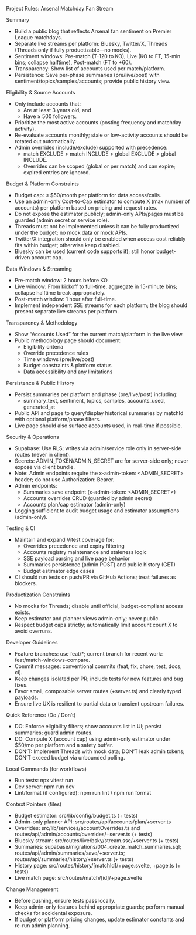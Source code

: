 Project Rules: Arsenal Matchday Fan Stream

Summary
- Build a public blog that reflects Arsenal fan sentiment on Premier League matchdays.
- Separate live streams per platform: Bluesky, Twitter/X, Threads (Threads only if fully productizable—no mocks).
- Sentiment windows: Pre-match (T-120 to KO), Live (KO to FT, 15-min bins; collapse halftime), Post-match (FT to +60).
- Transparency: Show list of accounts used per match/platform.
- Persistence: Save per-phase summaries (pre/live/post) with sentiment/topics/samples/accounts; provide public history view.

Eligibility & Source Accounts
- Only include accounts that:
  - Are at least 3 years old, and
  - Have ≥ 500 followers.
- Prioritize the most active accounts (posting frequency and matchday activity).
- Re-evaluate accounts monthly; stale or low-activity accounts should be rotated out automatically.
- Admin overrides (include/exclude) supported with precedence:
  - match EXCLUDE > match INCLUDE > global EXCLUDE > global INCLUDE.
  - Overrides can be scoped (global or per match) and can expire; expired entries are ignored.

Budget & Platform Constraints
- Budget cap: ≤ $50/month per platform for data access/calls.
- Use an admin-only Cost-to-Cap estimator to compute X (max number of accounts) per platform based on pricing and request rates.
- Do not expose the estimator publicly; admin-only APIs/pages must be guarded (admin secret or service role).
- Threads must not be implemented unless it can be fully productized under the budget; no mock data or mock APIs.
- Twitter/X integration should only be enabled when access cost reliably fits within budget; otherwise keep disabled.
- Bluesky can be used (current code supports it); still honor budget-driven account cap.

Data Windows & Streaming
- Pre-match window: 2 hours before KO.
- Live window: From kickoff to full-time, aggregate in 15-minute bins; collapse halftime break appropriately.
- Post-match window: 1 hour after full-time.
- Implement independent SSE streams for each platform; the blog should present separate live streams per platform.

Transparency & Methodology
- Show “Accounts Used” for the current match/platform in the live view.
- Public methodology page should document:
  - Eligibility criteria
  - Override precedence rules
  - Time windows (pre/live/post)
  - Budget constraints & platform status
  - Data accessibility and any limitations

Persistence & Public History
- Persist summaries per platform and phase (pre/live/post) including:
  - summary_text, sentiment, topics, samples, accounts_used, generated_at
- Public API and page to query/display historical summaries by matchId with optional platform/phase filters.
- Live page should also surface accounts used, in real-time if possible.

Security & Operations
- Supabase: Use RLS; writes via admin/service role only in server-side routes (never in client).
- Secrets: ADMIN_TOKEN/ADMIN_SECRET are for server-side only; never expose via client bundle.
- Note: Admin endpoints require the x-admin-token: <ADMIN_SECRET> header; do not use Authorization: Bearer.
- Admin endpoints:
  - Summaries save endpoint (x-admin-token: <ADMIN_SECRET>)
  - Accounts overrides CRUD (guarded by admin secret)
  - Accounts plan/cap estimator (admin-only)
- Logging sufficient to audit budget usage and estimator assumptions (admin-only).

Testing & CI
- Maintain and expand Vitest coverage for:
  - Overrides precedence and expiry filtering
  - Accounts registry maintenance and staleness logic
  - SSE payload parsing and live page behavior
  - Summaries persistence (admin POST) and public history (GET)
  - Budget estimator edge cases
- CI should run tests on push/PR via GitHub Actions; treat failures as blockers.

Productization Constraints
- No mocks for Threads; disable until official, budget-compliant access exists.
- Keep estimator and planner views admin-only; never public.
- Respect budget caps strictly; automatically limit account count X to avoid overruns.

Developer Guidelines
- Feature branches: use feat/*; current branch for recent work: feat/match-windows-compare.
- Commit messages: conventional commits (feat, fix, chore, test, docs, ci).
- Keep changes isolated per PR; include tests for new features and bug fixes.
- Favor small, composable server routes (+server.ts) and clearly typed payloads.
- Ensure live UX is resilient to partial data or transient upstream failures.

Quick Reference (Do / Don’t)
- DO: Enforce eligibility filters; show accounts list in UI; persist summaries; guard admin routes.
- DO: Compute X (account cap) using admin-only estimator under $50/mo per platform and a safety buffer.
- DON’T: Implement Threads with mock data; DON’T leak admin tokens; DON’T exceed budget via unbounded polling.

Local Commands (for workflows)
- Run tests: npx vitest run
- Dev server: npm run dev
- Lint/format (if configured): npm run lint / npm run format

Context Pointers (files)
- Budget estimator: src/lib/config/budget.ts (+ tests)
- Admin-only planner API: src/routes/api/accounts/plan/+server.ts
- Overrides: src/lib/services/accountOverrides.ts and routes/api/admin/accounts/overrides/+server.ts (+ tests)
- Bluesky stream: src/routes/live/bsky/stream.sse/+server.ts (+ tests)
- Summaries: supabase/migrations/004_create_match_summaries.sql; routes/api/admin/summaries/save/+server.ts; routes/api/summaries/history/+server.ts (+ tests)
- History page: src/routes/history/[matchId]/+page.svelte, +page.ts (+ tests)
- Live match page: src/routes/match/[id]/+page.svelte

Change Management
- Before pushing, ensure tests pass locally.
- Keep admin-only features behind appropriate guards; perform manual checks for accidental exposure.
- If budget or platform pricing changes, update estimator constants and re-run admin planning.
